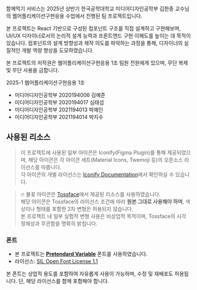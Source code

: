 함께먹기 서비스는 2025년 상반기 한국공학대학교 미디어디자인공학부 김한종 교수님의 웹어플리케이션구현응용 수업에서 진행된 팀 프로젝트입니다.

본 프로젝트는 React 기반으로 구성된 컴포넌트 구조를 직접 설계하고 구현해보며, UI/UX 디자이너로서의 논리적 설계 능력과 프론트엔드 구현 이해도를 높이는 데 목적이 있습니다. 컴포넌트의 설계 방향성과 제작 의도를 파악하는 과정을 통해, 디자이너의 실질적인 개발 역량 향상을 도모하였습니다.

본 프로젝트의 저작권은 웹어플리케이션구현응용 1조 팀원 전원에게 있으며, 무단 복제 및 무단 사용을 금합니다.

2025-1 웹어플리케이션구현응용 1조
- 미디어디자인공학부 2020194006 김예준
- 미디어디자인공학부 2020194017 심태섭
- 미디어디자인공학부 2021194013 박예인
- 미디어디자인공학부 2021194014 박지수

## 사용된 리소스

> 이 프로젝트에 사용된 일부 아이콘은 Iconify(Figma Plugin)를 통해 제공되었으며, 해당 아이콘은 각 아이콘 세트(Material Icons, Twemoji 등)의 오픈소스 라이선스를 따릅니다.  
> 각 아이콘의 개별 라이선스는 [Iconify Documentation](https://iconify.design/icon-sets/)에서 확인하실 수 있습니다.

> 🔥 불꽃 아이콘은 [Tossface](https://toss.im/tossface/copyright)에서 제공된 리소스를 사용하였습니다.  
> 해당 아이콘은 Tossface의 라이선스 조건에 따라 **원본 그대로 사용해야 하며**, 색상이나 형태를 포함한 2차 변형은 허용되지 않습니다.  
> 본 프로젝트 내 일부 실험적 변형 사용은 비상업적 목적이며, Tossface의 시각 정체성과 무관함을 명확히 밝힙니다.

### 폰트

- 본 프로젝트는 [**Pretendard Variable**](https://github.com/orioncactus/pretendard) 폰트를 사용하였습니다.
- 라이선스: [SIL Open Font License 1.1](https://github.com/orioncactus/pretendard/blob/main/LICENSE)

본 폰트는 상업적 용도를 포함하여 자유롭게 사용이 가능하며, 수정 및 재배포도 허용됩니다. 단, 해당 라이선스를 함께 포함해야 합니다.